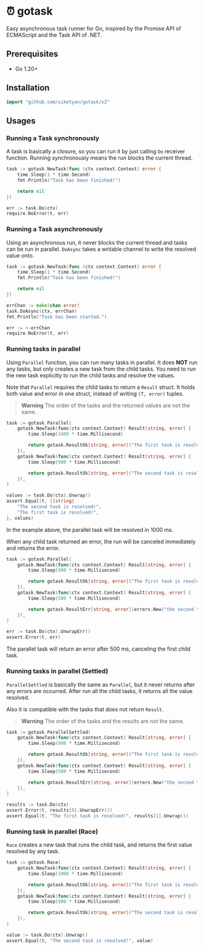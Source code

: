 # ⏰ gotask

Easy asynchronous task runner for Go, inspired by the Promise API of ECMAScript and the Task API of .NET.


## Prerequisites

- Go 1.20+


## Installation

```go
import "github.com/siketyan/gotask/v2"
```


## Usages

### Running a Task synchronously

A task is basically a closure, so you can run it by just calling `Do` receiver function.
Running synchronously means the run blocks the current thread.

```go
task := gotask.NewTask(func (ctx context.Context) error {
    time.Sleep(1 * time.Second)
    fmt.Println("Task has been finished!")

    return nil
})

err := task.Do(ctx)
require.NoError(t, err)
```

### Running a Task asynchronously

Using an asynchronous run, it never blocks the current thread and tasks can be run in parallel.
`DoAsync` takes a writable channel to write the resolved value onto.

```go
task := gotask.NewTask(func (ctx context.Context) error {
    time.Sleep(1 * time.Second)
    fmt.Println("Task has been finished!")

    return nil
})

errChan := make(chan error)
task.DoAsync(ctx, errChan)
fmt.Println("Task has been started.")

err := <-errChan
require.NoError(t, err)
```

### Running tasks in parallel

Using `Parallel` function, you can run many tasks in parallel.
It does **NOT** run any tasks, but only creates a new task from the child tasks.
You need to run the new task explicitly to run the child tasks and resolve the values.

Note that `Parallel` requires the child tasks to return a `Result` struct.
It holds both value and error in one struct, instead of writing `(T, error)` tuples.

> **Warning**
> The order of the tasks and the returned values are not the same.

```go
task := gotask.Parallel(
    gotask.NewTask(func(ctx context.Context) Result[string, error] {
        time.Sleep(1000 * time.Millisecond)

        return gotask.ResultOk[string, error]("The first task is resolved!")
    }),
    gotask.NewTask(func(ctx context.Context) Result[string, error] {
        time.Sleep(900 * time.Millisecond)

        return gotask.ResultOk[string, error]("The second task is resolved!")
    }),
)

values := task.Do(ctx).Unwrap()
assert.Equal(t, []string{
    "The second task is resolved!",
    "The first task is resolved!",
}, values)
```

In the example above, the parallel task will be resolved in 1000 ms.

When any child task returned an error, the run will be canceled immediately and returns the error.

```go
task := gotask.Parallel(
    gotask.NewTask(func(ctx context.Context) Result[string, error] {
        time.Sleep(900 * time.Millisecond)

        return gotask.ResultOk[string, error]("The first task is resolved!")
    }),
    gotask.NewTask(func(ctx context.Context) Result[string, error] {
        time.Sleep(500 * time.Millisecond)

        return gotask.ResultErr[string, error](errors.New("the second task occurred an error"))
    }),
)

err := task.Do(ctx).UnwrapErr()
assert.Error(t, err)
```

The parallel task will return an error after 500 ms, canceling the first child task.

### Running tasks in parallel (Settled)

`ParallelSettled` is basically the same as `Parallel`, but it never returns after any errors are occurred.
After run all the child tasks, it returns all the value resolved.

Also it is compatible with the tasks that does not return `Result`.

> **Warning**
> The order of the tasks and the results are not the same.

```go
task := gotask.ParallelSettled(
    gotask.NewTask(func(ctx context.Context) Result[string, error] {
        time.Sleep(900 * time.Millisecond)

        return gotask.ResultOk[string, error]("The first task is resolved!")
    }),
    gotask.NewTask(func(ctx context.Context) Result[string, error] {
        time.Sleep(500 * time.Millisecond)

        return gotask.ResultErr[string, error](errors.New("the second task occurred an error"))
    }),
)

results := task.Do(ctx)
assert.Error(t, results[0].UnwrapErr())
assert.Equal(t, "The first task is resolved!", results[1].Unwrap())
```

### Running task in parallel (Race)

`Race` creates a new task that runs the child task, and returns the first value resolved by any task.

```go
task := gotask.Race(
    gotask.NewTask(func(ctx context.Context) Result[string, error] {
        time.Sleep(1000 * time.Millisecond)

        return gotask.ResultOk[string, error]("The first task is resolved!")
    }),
    gotask.NewTask(func(ctx context.Context) Result[string, error] {
        time.Sleep(900 * time.Millisecond)

        return gotask.ResultOk[string, error]("The second task is resolved!")
    }),
)

value := task.Do(ctx).Unwrap()
assert.Equal(t, "The second task is resolved!", value)
```
